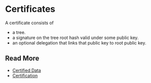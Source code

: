 # Certificates

A certificate consists of

- a tree.
- a signature on the tree root hash valid under some public key.
- an optional delegation that links that public key to root public key.

## Read More

- [Certified Data](https://smartcontracts.org/docs/interface-spec/index.html#system-api-certified-data)
- [Certification](https://smartcontracts.org/docs/interface-spec/index.html#certification)
